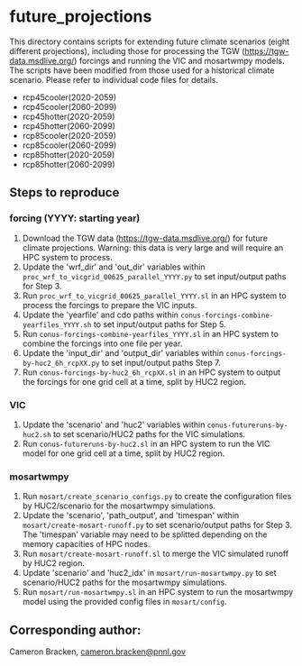 # future_projections 

This directory contains scripts for extending future climate scenarios (eight different projections), including those for processing the TGW (https://tgw-data.msdlive.org/) forcings and running the VIC and mosartwmpy models. The scripts have been modified from those used for a historical climate scenario. Please refer to individual code files for details.
- rcp45cooler(2020-2059)
- rcp45cooler(2060-2099)
- rcp45hotter(2020-2059)
- rcp45hotter(2060-2099)
- rcp85cooler(2020-2059)
- rcp85cooler(2060-2099)
- rcp85hotter(2020-2059)
- rcp85hotter(2060-2099)

## Steps to reproduce
### forcing (YYYY: starting year) 
1. Download the TGW data (https://tgw-data.msdlive.org/) for future climate projections. Warning: this data is very large and will require an HPC system to process.
2. Update the 'wrf_dir' and 'out_dir' variables within `proc_wrf_to_vicgrid_00625_parallel_YYYY.py` to set input/output paths for Step 3.
3. Run `proc_wrf_to_vicgrid_00625_parallel_YYYY.sl` in an HPC system to process the forcings to prepare the VIC inputs.
4. Update the 'yearfile' and cdo paths within `conus-forcings-combine-yearfiles_YYYY.sh` to set input/output paths for Step 5.
5. Run `conus-forcings-combine-yearfiles_YYYY.sl` in an HPC system to combine the forcings into one file per year. 
6. Update the 'input_dir' and 'output_dir' variables within `conus-forcings-by-huc2_6h_rcpXX.py` to set input/output paths Step 7.
7. Run `conus-forcings-by-huc2_6h_rcpXX.sl` in an HPC system to output the forcings for one grid cell at a time, split by HUC2 region.

### VIC
1. Update the 'scenario' and 'huc2' variables within `conus-futureruns-by-huc2.sh` to set scenario/HUC2 paths for the VIC simulations.
2. Run `conus-futureruns-by-huc2.sl` in an HPC system to run the VIC model for one grid cell at a time, split by HUC2 region.

### mosartwmpy
1. Run `mosart/create_scenario_configs.py` to create the configuration files by HUC2/scenario for the mosartwmpy simulations.
2. Update the 'scenario', 'path_output', and 'timespan' within `mosart/create-mosart-runoff.py` to set scenario/output paths for Step 3. The 'timespan' variable may need to be splitted depending on the memory capacities of HPC nodes.
3. Run `mosart/create-mosart-runoff.sl` to merge the VIC simulated runoff by HUC2 region.
4. Update 'scenario' and 'huc2_idx' in `mosart/run-mosartwmpy.py` to set scenario/HUC2 paths for the mosartwmpy simulations.
5. Run `mosart/run-mosartwmpy.sl` in an HPC system to run the mosartwmpy model using the provided config files in `mosart/config`.

## Corresponding author: 

Cameron Bracken, cameron.bracken@pnnl.gov